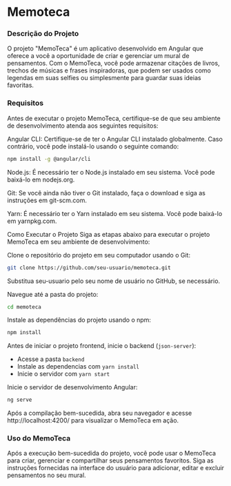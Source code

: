 # Memoteca

### Descrição do Projeto

O projeto "MemoTeca" é um aplicativo desenvolvido em Angular que oferece a você a oportunidade de criar e gerenciar um mural de pensamentos. Com o MemoTeca, você pode armazenar citações de livros, trechos de músicas e frases inspiradoras, que podem ser usados como legendas em suas selfies ou simplesmente para guardar suas ideias favoritas.

### Requisitos

Antes de executar o projeto MemoTeca, certifique-se de que seu ambiente de desenvolvimento atenda aos seguintes requisitos:

Angular CLI: Certifique-se de ter o Angular CLI instalado globalmente. Caso contrário, você pode instalá-lo usando o seguinte comando:

```bash
npm install -g @angular/cli
```

Node.js: É necessário ter o Node.js instalado em seu sistema. Você pode baixá-lo em nodejs.org.

Git: Se você ainda não tiver o Git instalado, faça o download e siga as instruções em git-scm.com.

Yarn: É necessário ter o Yarn instalado em seu sistema. Você pode baixá-lo em yarnpkg.com.

Como Executar o Projeto
Siga as etapas abaixo para executar o projeto MemoTeca em seu ambiente de desenvolvimento:

Clone o repositório do projeto em seu computador usando o Git:

```bash
git clone https://github.com/seu-usuario/memoteca.git
```

Substitua seu-usuario pelo seu nome de usuário no GitHub, se necessário.

Navegue até a pasta do projeto:

```bash
cd memoteca
```

Instale as dependências do projeto usando o npm:

```bash
npm install
```

Antes de iniciar o projeto frontend, inicie o backend (`json-server`):

- Acesse a pasta `backend`
- Instale as dependencias com `yarn install`
- Inicie o servidor com `yarn start`

Inicie o servidor de desenvolvimento Angular:

```bash
ng serve
```

Após a compilação bem-sucedida, abra seu navegador e acesse http://localhost:4200/ para visualizar o MemoTeca em ação.

### Uso do MemoTeca

Após a execução bem-sucedida do projeto, você pode usar o MemoTeca para criar, gerenciar e compartilhar seus pensamentos favoritos. Siga as instruções fornecidas na interface do usuário para adicionar, editar e excluir pensamentos no seu mural.
